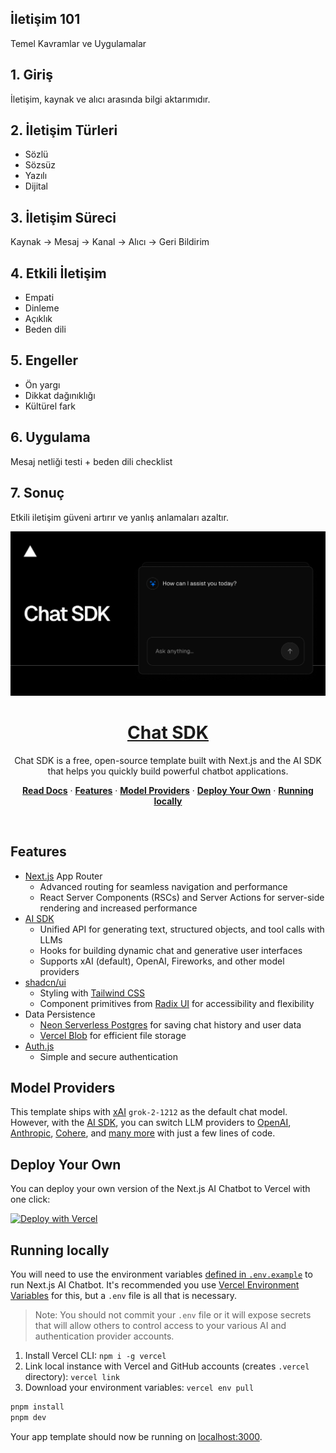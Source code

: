 <!doctype html>
<html lang="tr">
<head>
  <meta charset="utf-8">
  <title>İletişim 101 Slayt</title>
  <link rel="stylesheet" href="https://cdn.jsdelivr.net/npm/reveal.js/dist/reveal.css">
  <link rel="stylesheet" href="https://cdn.jsdelivr.net/npm/reveal.js/dist/theme/white.css">
</head>
<body>
<div class="reveal">
  <div class="slides">
    <section><h1>İletişim 101</h1><p>Temel Kavramlar ve Uygulamalar</p></section>
    <section><h2>1. Giriş</h2><p>İletişim, kaynak ve alıcı arasında bilgi aktarımıdır.</p></section>
    <section><h2>2. İletişim Türleri</h2>
      <ul><li>Sözlü</li><li>Sözsüz</li><li>Yazılı</li><li>Dijital</li></ul>
    </section>
    <section><h2>3. İletişim Süreci</h2><p>Kaynak → Mesaj → Kanal → Alıcı → Geri Bildirim</p></section>
    <section><h2>4. Etkili İletişim</h2><ul><li>Empati</li><li>Dinleme</li><li>Açıklık</li><li>Beden dili</li></ul></section>
    <section><h2>5. Engeller</h2><ul><li>Ön yargı</li><li>Dikkat dağınıklığı</li><li>Kültürel fark</li></ul></section>
    <section><h2>6. Uygulama</h2><p>Mesaj netliği testi + beden dili checklist</p></section>
    <section><h2>7. Sonuç</h2><p>Etkili iletişim güveni artırır ve yanlış anlamaları azaltır.</p></section>
  </div>
</div>
<script src="https://cdn.jsdelivr.net/npm/reveal.js/dist/reveal.js"></script>
<script>Reveal.initialize();</script>
</body>
</html>
<a href="https://chat.vercel.ai/">
  <img alt="Next.js 14 and App Router-ready AI chatbot." src="app/(chat)/opengraph-image.png">
  <h1 align="center">Chat SDK</h1>
</a>

<p align="center">
    Chat SDK is a free, open-source template built with Next.js and the AI SDK that helps you quickly build powerful chatbot applications.
</p>

<p align="center">
  <a href="https://chat-sdk.dev"><strong>Read Docs</strong></a> ·
  <a href="#features"><strong>Features</strong></a> ·
  <a href="#model-providers"><strong>Model Providers</strong></a> ·
  <a href="#deploy-your-own"><strong>Deploy Your Own</strong></a> ·
  <a href="#running-locally"><strong>Running locally</strong></a>
</p>
<br/>

## Features

- [Next.js](https://nextjs.org) App Router
  - Advanced routing for seamless navigation and performance
  - React Server Components (RSCs) and Server Actions for server-side rendering and increased performance
- [AI SDK](https://sdk.vercel.ai/docs)
  - Unified API for generating text, structured objects, and tool calls with LLMs
  - Hooks for building dynamic chat and generative user interfaces
  - Supports xAI (default), OpenAI, Fireworks, and other model providers
- [shadcn/ui](https://ui.shadcn.com)
  - Styling with [Tailwind CSS](https://tailwindcss.com)
  - Component primitives from [Radix UI](https://radix-ui.com) for accessibility and flexibility
- Data Persistence
  - [Neon Serverless Postgres](https://vercel.com/marketplace/neon) for saving chat history and user data
  - [Vercel Blob](https://vercel.com/storage/blob) for efficient file storage
- [Auth.js](https://authjs.dev)
  - Simple and secure authentication

## Model Providers

This template ships with [xAI](https://x.ai) `grok-2-1212` as the default chat model. However, with the [AI SDK](https://sdk.vercel.ai/docs), you can switch LLM providers to [OpenAI](https://openai.com), [Anthropic](https://anthropic.com), [Cohere](https://cohere.com/), and [many more](https://sdk.vercel.ai/providers/ai-sdk-providers) with just a few lines of code.

## Deploy Your Own

You can deploy your own version of the Next.js AI Chatbot to Vercel with one click:

[![Deploy with Vercel](https://vercel.com/button)](https://vercel.com/new/clone?repository-url=https%3A%2F%2Fgithub.com%2Fvercel%2Fai-chatbot&env=AUTH_SECRET&envDescription=Learn+more+about+how+to+get+the+API+Keys+for+the+application&envLink=https%3A%2F%2Fgithub.com%2Fvercel%2Fai-chatbot%2Fblob%2Fmain%2F.env.example&demo-title=AI+Chatbot&demo-description=An+Open-Source+AI+Chatbot+Template+Built+With+Next.js+and+the+AI+SDK+by+Vercel.&demo-url=https%3A%2F%2Fchat.vercel.ai&products=%5B%7B%22type%22%3A%22integration%22%2C%22protocol%22%3A%22ai%22%2C%22productSlug%22%3A%22grok%22%2C%22integrationSlug%22%3A%22xai%22%7D%2C%7B%22type%22%3A%22integration%22%2C%22protocol%22%3A%22storage%22%2C%22productSlug%22%3A%22neon%22%2C%22integrationSlug%22%3A%22neon%22%7D%2C%7B%22type%22%3A%22integration%22%2C%22protocol%22%3A%22storage%22%2C%22productSlug%22%3A%22upstash-kv%22%2C%22integrationSlug%22%3A%22upstash%22%7D%2C%7B%22type%22%3A%22blob%22%7D%5D)

## Running locally

You will need to use the environment variables [defined in `.env.example`](.env.example) to run Next.js AI Chatbot. It's recommended you use [Vercel Environment Variables](https://vercel.com/docs/projects/environment-variables) for this, but a `.env` file is all that is necessary.

> Note: You should not commit your `.env` file or it will expose secrets that will allow others to control access to your various AI and authentication provider accounts.

1. Install Vercel CLI: `npm i -g vercel`
2. Link local instance with Vercel and GitHub accounts (creates `.vercel` directory): `vercel link`
3. Download your environment variables: `vercel env pull`

```bash
pnpm install
pnpm dev
```

Your app template should now be running on [localhost:3000](http://localhost:3000).
